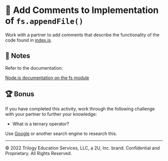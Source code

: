 # 📐 Add Comments to Implementation of `fs.appendFile()`

Work with a partner to add comments that describe the functionality of the code found in [index.js](./Unsolved/index.js).

## 📝 Notes

Refer to the documentation:

[Node.js documentation on the fs module](https://nodejs.org/api/fs.html#fs_fs_appendfile_path_data_options_callback)

## 🏆 Bonus

If you have completed this activity, work through the following challenge with your partner to further your knowledge:

* What is a ternary operator?

Use [Google](https://www.google.com) or another search engine to research this.

---
© 2022 Trilogy Education Services, LLC, a 2U, Inc. brand. Confidential and Proprietary. All Rights Reserved.
